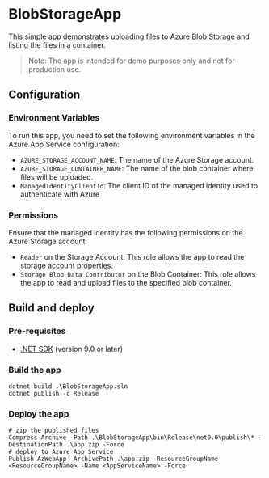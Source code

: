 # BlobStorageApp

This simple app demonstrates uploading files to Azure Blob Storage and listing the files in a container.

> Note: The app is intended for demo purposes only and not for production use.

## Configuration

### Environment Variables

To run this app, you need to set the following environment variables in the Azure App Service configuration:

- `AZURE_STORAGE_ACCOUNT_NAME`: The name of the Azure Storage account.
- `AZURE_STORAGE_CONTAINER_NAME`: The name of the blob container where files will be uploaded.
- `ManagedIdentityClientId`: The client ID of the managed identity used to authenticate with Azure

### Permissions

Ensure that the managed identity has the following permissions on the Azure Storage account:

- `Reader` on the Storage Account: This role allows the app to read the storage account properties.
- `Storage Blob Data Contributor` on the Blob Container: This role allows the app to read and upload files to the specified blob container.

## Build and deploy

### Pre-requisites

- [.NET SDK](https://dotnet.microsoft.com/download) (version 9.0 or later)

### Build the app

```pwsh
dotnet build .\BlobStorageApp.sln
dotnet publish -c Release
````

### Deploy the app

```pwsh
# zip the published files
Compress-Archive -Path .\BlobStorageApp\bin\Release\net9.0\publish\* -DestinationPath .\app.zip -Force
# deploy to Azure App Service
Publish-AzWebApp -ArchivePath .\app.zip -ResourceGroupName <ResourceGroupName> -Name <AppServiceName> -Force
````
